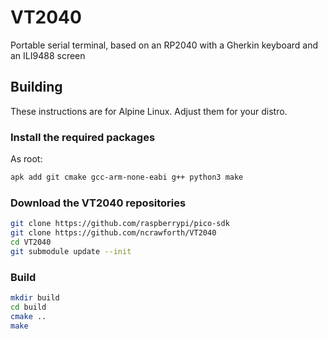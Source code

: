 # VT2040
Portable serial terminal, based on an RP2040 with a Gherkin keyboard and an ILI9488 screen

## Building

These instructions are for Alpine Linux. Adjust them for your distro.

### Install the required packages
As root:
```sh
apk add git cmake gcc-arm-none-eabi g++ python3 make
```

### Download the VT2040 repositories
```sh
git clone https://github.com/raspberrypi/pico-sdk
git clone https://github.com/ncrawforth/VT2040
cd VT2040
git submodule update --init
```

### Build
```sh
mkdir build
cd build
cmake ..
make
```

